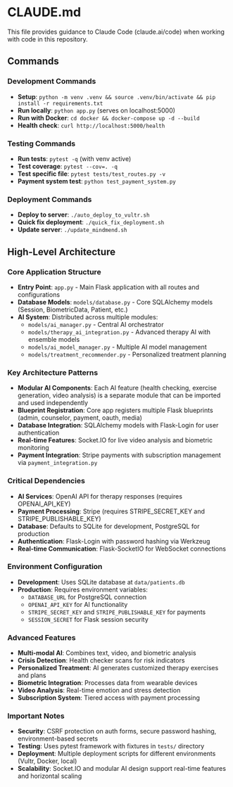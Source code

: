 # CLAUDE.md

This file provides guidance to Claude Code (claude.ai/code) when working with code in this repository.

## Commands

### Development Commands
- **Setup**: `python -m venv .venv && source .venv/bin/activate && pip install -r requirements.txt`
- **Run locally**: `python app.py` (serves on localhost:5000)
- **Run with Docker**: `cd docker && docker-compose up -d --build`
- **Health check**: `curl http://localhost:5000/health`

### Testing Commands
- **Run tests**: `pytest -q` (with venv active)
- **Test coverage**: `pytest --cov=. -q`
- **Test specific file**: `pytest tests/test_routes.py -v`
- **Payment system test**: `python test_payment_system.py`

### Deployment Commands
- **Deploy to server**: `./auto_deploy_to_vultr.sh`
- **Quick fix deployment**: `./quick_fix_deployment.sh`
- **Update server**: `./update_mindmend.sh`

## High-Level Architecture

### Core Application Structure
- **Entry Point**: `app.py` - Main Flask application with all routes and configurations
- **Database Models**: `models/database.py` - Core SQLAlchemy models (Session, BiometricData, Patient, etc.)
- **AI System**: Distributed across multiple modules:
  - `models/ai_manager.py` - Central AI orchestrator
  - `models/therapy_ai_integration.py` - Advanced therapy AI with ensemble models
  - `models/ai_model_manager.py` - Multiple AI model management
  - `models/treatment_recommender.py` - Personalized treatment planning

### Key Architecture Patterns
- **Modular AI Components**: Each AI feature (health checking, exercise generation, video analysis) is a separate module that can be imported and used independently
- **Blueprint Registration**: Core app registers multiple Flask blueprints (admin, counselor, payment, oauth, media)
- **Database Integration**: SQLAlchemy models with Flask-Login for user authentication
- **Real-time Features**: Socket.IO for live video analysis and biometric monitoring
- **Payment Integration**: Stripe payments with subscription management via `payment_integration.py`

### Critical Dependencies
- **AI Services**: OpenAI API for therapy responses (requires OPENAI_API_KEY)
- **Payment Processing**: Stripe (requires STRIPE_SECRET_KEY and STRIPE_PUBLISHABLE_KEY)
- **Database**: Defaults to SQLite for development, PostgreSQL for production
- **Authentication**: Flask-Login with password hashing via Werkzeug
- **Real-time Communication**: Flask-SocketIO for WebSocket connections

### Environment Configuration
- **Development**: Uses SQLite database at `data/patients.db`
- **Production**: Requires environment variables:
  - `DATABASE_URL` for PostgreSQL connection
  - `OPENAI_API_KEY` for AI functionality
  - `STRIPE_SECRET_KEY` and `STRIPE_PUBLISHABLE_KEY` for payments
  - `SESSION_SECRET` for Flask session security

### Advanced Features
- **Multi-modal AI**: Combines text, video, and biometric analysis
- **Crisis Detection**: Health checker scans for risk indicators
- **Personalized Treatment**: AI generates customized therapy exercises and plans
- **Biometric Integration**: Processes data from wearable devices
- **Video Analysis**: Real-time emotion and stress detection
- **Subscription System**: Tiered access with payment processing

### Important Notes
- **Security**: CSRF protection on auth forms, secure password hashing, environment-based secrets
- **Testing**: Uses pytest framework with fixtures in `tests/` directory
- **Deployment**: Multiple deployment scripts for different environments (Vultr, Docker, local)
- **Scalability**: Socket.IO and modular AI design support real-time features and horizontal scaling
